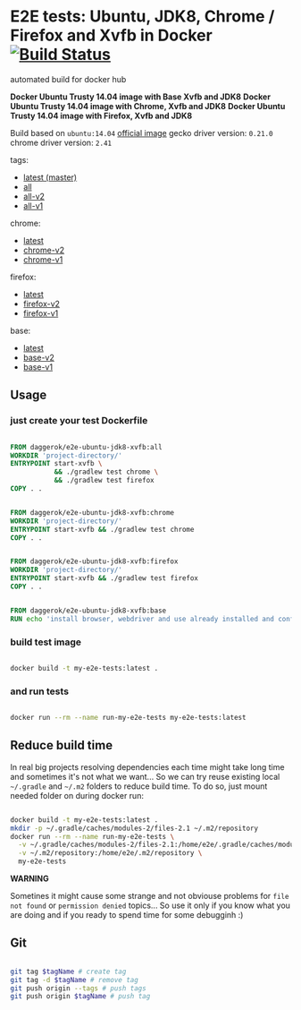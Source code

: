 # E2E tests: Ubuntu, JDK8, Chrome / Firefox and Xvfb in Docker [![Build Status](https://travis-ci.org/daggerok/e2e-ubuntu-jdk8-xvfb.svg?branch=all)](https://travis-ci.org/daggerok/e2e-ubuntu-jdk8-xvfb)
automated build for docker hub

**Docker Ubuntu Trusty 14.04 image with Base Xvfb and JDK8**
**Docker Ubuntu Trusty 14.04 image with Chrome, Xvfb and JDK8**
**Docker Ubuntu Trusty 14.04 image with Firefox, Xvfb and JDK8**

Build based on `ubuntu:14.04` [official image](https://hub.docker.com/_/ubuntu/)
gecko driver version: `0.21.0`
chrome driver version: `2.41`

tags:

- [latest (master)](https://github.com/daggerok/e2e-ubuntu-jdk8-xvfb/blob/master/Dockerfile)
- [all](https://github.com/daggerok/e2e-ubuntu-jdk8-xvfb/blob/all/Dockerfile)
- [all-v2](https://github.com/daggerok/e2e-ubuntu-jdk8-xvfb/blob/v2all)
- [all-v1](https://github.com/daggerok/e2e-ubuntu-jdk8-xvfb/blob/v1all)

chrome:

- [latest](https://github.com/daggerok/e2e-ubuntu-jdk8-xvfb/blob/chrome/Dockerfile)
- [chrome-v2](https://github.com/daggerok/e2e-ubuntu-jdk8-xvfb/blob/tree/v2chrome)
- [chrome-v1](https://github.com/daggerok/e2e-ubuntu-jdk8-xvfb/blob/tree/v1chrome)

firefox:

- [latest](https://github.com/daggerok/e2e-ubuntu-jdk8-xvfb/blob/firefox/Dockerfile)
- [firefox-v2](https://github.com/daggerok/e2e-ubuntu-jdk8-xvfb/tree/v2firefox)
- [firefox-v1](https://github.com/daggerok/e2e-ubuntu-jdk8-xvfb/tree/v1firefox)

base:

- [latest](https://github.com/daggerok/e2e-ubuntu-jdk8-xvfb/blob/base/Dockerfile)
- [base-v2](https://github.com/daggerok/e2e-ubuntu-jdk8-xvfb/tree/v2base)
- [base-v1](https://github.com/daggerok/e2e-ubuntu-jdk8-xvfb/tree/v1base)

## Usage

### just create your test Dockerfile

```dockerfile

FROM daggerok/e2e-ubuntu-jdk8-xvfb:all
WORKDIR 'project-directory/'
ENTRYPOINT start-xvfb \
           && ./gradlew test chrome \
           && ./gradlew test firefox
COPY . .

```

```dockerfile

FROM daggerok/e2e-ubuntu-jdk8-xvfb:chrome
WORKDIR 'project-directory/'
ENTRYPOINT start-xvfb && ./gradlew test chrome
COPY . .

```

```dockerfile

FROM daggerok/e2e-ubuntu-jdk8-xvfb:firefox
WORKDIR 'project-directory/'
ENTRYPOINT start-xvfb && ./gradlew test firefox
COPY . .

```

```dockerfile

FROM daggerok/e2e-ubuntu-jdk8-xvfb:base
RUN echo 'install browser, webdriver and use already installed and configured jdk8 + Xvfb based on Ubuntu 14.04'

```

### build test image

```bash

docker build -t my-e2e-tests:latest .

```

### and run tests

```bash

docker run --rm --name run-my-e2e-tests my-e2e-tests:latest

```

## Reduce build time

In real big projects resolving dependencies each time might take long time and sometimes it's not what we want...
So we can try reuse existing local `~/.gradle` and `~/.m2` folders to reduce build time. 
To do so, just mount needed folder on during docker run:

```bash

docker build -t my-e2e-tests:latest .
mkdir -p ~/.gradle/caches/modules-2/files-2.1 ~/.m2/repository
docker run --rm --name run-my-e2e-tests \
  -v ~/.gradle/caches/modules-2/files-2.1:/home/e2e/.gradle/caches/modules-2/files-2.1 \
  -v ~/.m2/repository:/home/e2e/.m2/repository \
  my-e2e-tests

```

**WARNING**

Sometines it might cause some strange and not obviouse problems for `file not found` or `permission denied` topics...
So use it only if you know what you are doing and if you ready to spend time for some debugginh :)

## Git

```bash

git tag $tagName # create tag
git tag -d $tagName # remove tag
git push origin --tags # push tags
git push origin $tagName # push tag

```
